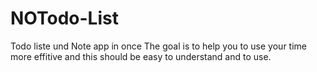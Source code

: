 # NOTodo-List
Todo liste und Note app in once
The goal is to help you to use your time more effitive and this should be easy to understand and to use.

